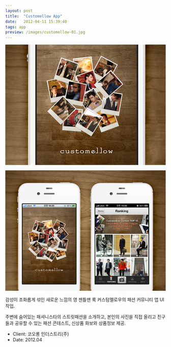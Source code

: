 ```yaml
---
layout: post
title:  "Customellow App"
date:   2012-04-11 15:39:40
tags: app
preview: /images/customellow-01.jpg
---
```


![Picture 1](/images/customellow-01.jpg)

![Picture 2](/images/customellow-02.jpg)

감성이 조화롭게 섞인 새로운 느낌의 영 젠틀맨 룩 커스텀멜로우의 패션 커뮤니티 앱 UI작업.

주변에 숨어있는 패셔니스타의 스트릿패션을 소개하고, 본인의 사진을 직접 올리고 친구들과 공유할 수 있는 패션 콘테스트, 신상품 화보와 상품정보 제공.

- Client: 코오롱 인더스트리(주)
- Date: 2012.04